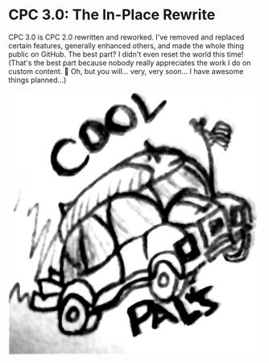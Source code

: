 # CPC 3.0: The In-Place Rewrite

CPC 3.0 is CPC 2.0 rewritten and reworked. I've removed and replaced certain
features, generally enhanced others, and made the whole thing public on GitHub.
The best part? I didn't even reset the world this time! (That's the best part
because nobody really appreciates the work I do on custom content. 🥲
Oh, but you will... very, very soon... I have awesome things planned...)

![cool drawing of a car by robin](cool-pals-car.jpg)
